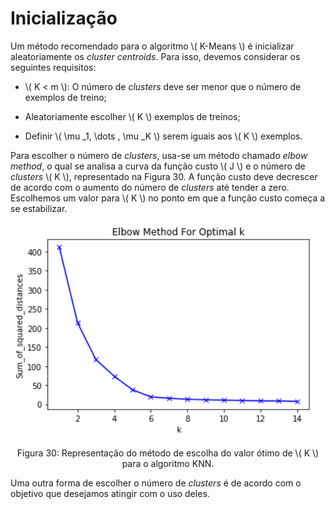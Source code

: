 # Inicialização

Um método recomendado para o algoritmo \\( K-Means \\) é inicializar aleatoriamente os _cluster centroids_.
Para isso, devemos considerar os seguintes requisitos:

- \\( K \< m \\): O número de _clusters_ deve ser menor que o número de exemplos de treino;

- Aleatoriamente escolher \\( K \\) exemplos de treinos;

- Definir \\( \mu _1, \dots , \mu _K \\) serem iguais aos \\( K \\) exemplos.

Para escolher o número de _clusters_, usa-se um método chamado _elbow method_, o qual se analisa a
curva da função custo \\( J \\) e o número de _clusters_ \\( K \\), representado na Figura 30. A
função custo deve decrescer de acordo com o aumento do número de _clusters_ até tender a zero. Escolhemos
um valor para \\( K \\) no ponto em que a função custo começa a se estabilizar.

<p align="center">
  <img src="./img/30.png">
</p>

<p align="center">
Figura 30: Representação do método de escolha do valor ótimo de \( K \) para o algoritmo KNN.
</p>

Uma outra forma de escolher o número de _clusters_ é de acordo com o objetivo que desejamos atingir
com o uso deles.
